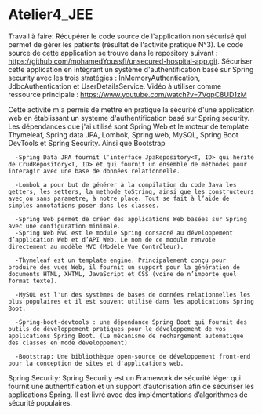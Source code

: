 # Atelier4_JEE
Travail à faire:
Récupérer le code source de l'application non sécurisé qui permet de gérer les patients (résultat de l'activité pratique N°3). Le code source de cette application se trouve dans le repository suivant : https://github.com/mohamedYoussfi/unsecured-hospital-app.git.
Sécuriser cette application en intégrant un système d'authentification basé sur Spring security avec les trois stratégies : InMemoryAuthentication, JdbcAuthentication et UserDetailsService.
Vidéo à utiliser comme ressource principale : https://www.youtube.com/watch?v=7VqpC8UD1zM

Cette activité m'a permis de mettre en pratique la sécurité d'une application web en établissant un systeme d'authentification basé sur Spring security.
Les dépendances que j'ai utilisé sont Spring Web et le moteur de template Thymeleaf, Spring data JPA, Lombok, Spring web, MySQL, Spring Boot DevTools et Spring Security. Ainsi que Bootstrap
   
      -Spring Data JPA fournit l’interface JpaRepository<T, ID> qui hérite de CrudRepository<T, ID> et qui fournit un ensemble de méthodes pour interagir avec une base de données relationnelle.
    
      -Lombok a pour but de générer à la compilation du code Java les getters, les setters, la methode toString, ainsi que les constructeurs avec ou sans parametre, à notre place. Tout se fait à l’aide de simples annotations poser dans les classes.
    
      -Spring Web permet de créer des applications Web basées sur Spring avec une configuration minimale.
      -Spring Web MVC est le module Spring consacré au développement d’application Web et d’API Web. Le nom de ce module renvoie directement au modèle MVC (Modèle Vue Contrôleur).

      -Thymeleaf est un template engine. Principalement conçu pour produire des vues Web, il fournit un support pour la génération de documents HTML, XHTML, JavaScript et CSS (voire de n’importe quel format texte).
  
      -MySQL est l'un des systèmes de bases de données relationnelles les plus populaires et il est souvent utilisé dans les applications Spring Boot.
  
      -Spring-boot-devtools : une dépendance Spring Boot qui fournit des outils de développement pratiques pour le développement de vos applications Spring Boot. (Le mécanisme de rechargement automatique des classes en mode développement)
  
      -Bootstrap: Une bibliothèque open-source de développement front-end pour la conception de sites et d'applications web.
  
Spring Security:
Spring Security est un Framework de sécurité léger qui fournit une authentification et un support d’autorisation afin de sécuriser les applications Spring. Il est livré avec des implémentations d’algorithmes de sécurité populaires.

